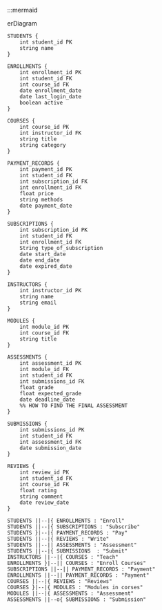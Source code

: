 :::mermaid

erDiagram

    STUDENTS {
        int student_id PK
        string name
    }

    ENROLLMENTS {
        int enrollment_id PK
        int student_id FK
        int course_id FK
        date enrollment_date
        date last_login_date
        boolean active
    }

    COURSES {
        int course_id PK
        int instructor_id FK
        string title
        string category
    }

    PAYMENT_RECORDS {
        int payment_id PK
        int student_id FK
        int subscription_id FK
        int enrollment_id FK
        float price
        string methods
        date payment_date
    }

    SUBSCRIPTIONS {
        int subscription_id PK
        int student_id FK
        int enrollment_id FK
        String type_of_subscription
        date start_date
        date end_date
        date expired_date
    }

    INSTRUCTORS {
        int instructor_id PK
        string name
        string email
    }

    MODULES {
        int module_id PK
        int course_id FK
        string title
    }

    ASSESSMENTS {
        int assessment_id PK
        int module_id FK
        int student_id FK
        int submissions_id FK
        float grade
        float expected_grade
        date deadline_date
        %% HOW TO FIND THE FINAL ASSESSMENT
    }

    SUBMISSIONS {
        int submissions_id PK
        int student_id FK
        int assessment_id FK
        date submission_date
    }

    REVIEWS {
        int review_id PK
        int student_id FK
        int course_id FK
        float rating
        string comment
        date review_date
    }

    STUDENTS ||--|{ ENROLLMENTS : "Enroll"
    STUDENTS ||--|{ SUBSCRIPTIONS : "Subscribe"
    STUDENTS }|--|{ PAYMENT_RECORDS : "Pay"
    STUDENTS ||--|{ REVIEWS : "Write"
    STUDENTS ||--|| ASSESSMENTS : "Assessment"
    STUDENTS ||--|{ SUBMISSIONS  : "Submit"
    INSTRUCTORS ||--|{ COURSES : "Teach"
    ENROLLMENTS }|--|| COURSES : "Enroll Courses"
    SUBSCRIPTIONS ||--|| PAYMENT_RECORDS : "Payment"
    ENROLLMENTS ||--|| PAYMENT_RECORDS : "Payment"
    COURSES ||--|{ REVIEWS : "Reviews"
    COURSES }|--|{ MODULES : "Modules in corses"
    MODULES ||--|{ ASSESSMENTS : "Assessment"
    ASSESSMENTS ||--o{ SUBMISSIONS : "Submission"
